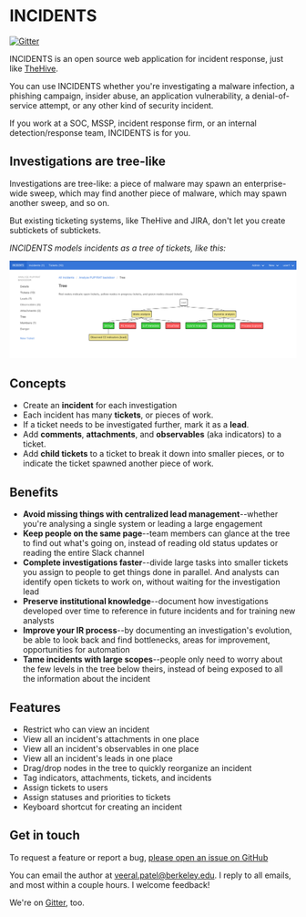 # INCIDENTS

[![Gitter](https://badges.gitter.im/incidents-oss/community.svg)](https://gitter.im/incidents-oss/community?utm_source=badge&utm_medium=badge&utm_campaign=pr-badge)

INCIDENTS is an open source web application for incident response, just like [TheHive](https://thehive-project.org).

You can use INCIDENTS whether you're investigating a malware infection, a
phishing campaign, insider abuse, an application vulnerability, a
denial-of-service attempt, or any other kind of security incident.

If you work at a SOC, MSSP, incident response firm, or an internal
detection/response team, INCIDENTS is for you.

## Investigations are tree-like

Investigations are tree-like: a piece of malware may spawn an enterprise-wide sweep, which may find another piece of malware, which may spawn
another sweep, and so on.

But existing ticketing systems, like TheHive and JIRA, don't let you create
subtickets of subtickets.

_INCIDENTS models incidents as a tree of tickets, like this:_

![Tree](docs/img/tree.png)

## Concepts

- Create an **incident** for each investigation
- Each incident has many **tickets**, or pieces of work.
- If a ticket needs to be investigated further, mark it as a **lead**.
- Add **comments**, **attachments**, and **observables** (aka indicators) to a ticket.
- Add **child tickets** to a ticket to break it down into smaller pieces, or to indicate the ticket spawned another piece of work.

## Benefits
- **Avoid missing things with centralized lead management**--whether you're
  analysing a single system or leading a large engagement
- **Keep people on the same page**--team members can glance at the tree to find out what's going on, instead of reading old status updates or reading the entire Slack channel
- **Complete investigations faster**--divide large tasks into smaller
  tickets you assign to people to get things done in parallel. And analysts can identify open tickets to work on, without waiting for the investigation lead
- **Preserve institutional knowledge**--document how investigations developed over time to reference in future incidents and for training new analysts
- **Improve your IR process**--by documenting an investigation's evolution, be able to look back and find bottlenecks, areas for improvement, opportunities for automation
- **Tame incidents with large scopes**--people only need to worry about the few levels in the tree below theirs, instead of being exposed to all the information about the incident

## Features

- Restrict who can view an incident
- View all an incident's attachments in one place
- View all an incident's observables in one place
- View all an incident's leads in one place
- Drag/drop nodes in the tree to quickly reorganize an incident
- Tag indicators, attachments, tickets, and incidents
- Assign tickets to users
- Assign statuses and priorities to tickets
- Keyboard shortcut for creating an incident

## Get in touch
To request a feature or report a bug, [please open an issue on GitHub](https://github.com/veeral-patel/incidents/issues)

You can email the author at [veeral.patel@berkeley.edu](mailto:veeral.patel@berkeley.edu). I reply to all emails, and most within a couple hours. I welcome feedback!

We're on [Gitter](https://gitter.im/incidents-oss/community), too.
